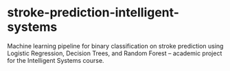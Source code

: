 # stroke-prediction-intelligent-systems
Machine learning pipeline for binary classification on stroke prediction using Logistic Regression, Decision Trees, and Random Forest – academic project for the Intelligent Systems course.
